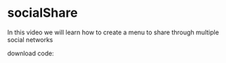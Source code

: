 # socialShare
In this video we will learn how to create a menu to share through multiple social networks

download code: 
